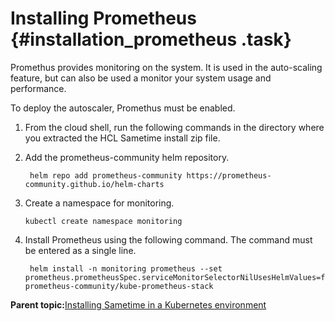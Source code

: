 # Installing Prometheus {#installation_prometheus .task}

Promethus provides monitoring on the system. It is used in the auto-scaling feature, but can also be used a monitor your system usage and performance.

To deploy the autoscaler, Promethus must be enabled.

1.  From the cloud shell, run the following commands in the directory where you extracted the HCL Sametime install zip file.

2.  Add the prometheus-community helm repository.

    ``` {#codeblock_igb_vhk_mvb}
     helm repo add prometheus-community https://prometheus-community.github.io/helm-charts
    ```

3.  Create a namespace for monitoring.

    ``` {#codeblock_apw_vhk_mvb}
    kubectl create namespace monitoring 
    ```

4.  Install Prometheus using the following command. The command must be entered as a single line.

    ``` {#codeblock_mc4_whk_mvb}
     helm install -n monitoring prometheus --set prometheus.prometheusSpec.serviceMonitorSelectorNilUsesHelmValues=false prometheus-community/kube-prometheus-stack
    ```


**Parent topic:**[Installing Sametime in a Kubernetes environment](installation_sametime_kubernetes.md)

